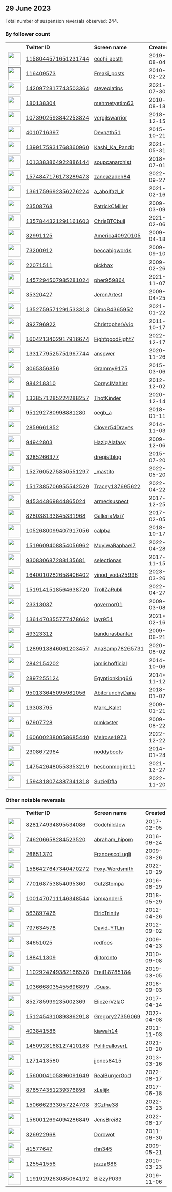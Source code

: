
## 29 June 2023
Total number of suspension reversals observed: 244.

### By follower count
<table><tr><th></th><th align="left">Twitter ID</th><th align="left">Screen name</th>
<th align="left">Created</th><th align="left">Status</th><th align="left">Suspended</th><th align="left">Followers</th>
<tr><td><a href="https://pbs.twimg.com/profile_images/1389280160634003459/pteL5rAR_normal.jpg"><img src="https://pbs.twimg.com/profile_images/1389280160634003459/pteL5rAR_normal.jpg" width="40px" height="40px" align="center"/></a></td><td><a href="https://twitter.com/intent/user?user_id=1158044571651231744">1158044571651231744</a></td><td><a href="https://twitter.com/ecchi_aesth">ecchi_aesth</a></td><td>2019-08-04</td><td align="center"></td><td>2022-07-24</td><td>912966</td></tr>
<tr><td><a href=""><img src="" width="40px" height="40px" align="center"/></a></td><td><a href="https://twitter.com/intent/user?user_id=116409573">116409573</a></td><td><a href="https://twitter.com/Freaki_posts">Freaki_posts</a></td><td>2010-02-22</td><td align="center"></td><td>2022-11-13</td><td>359916</td></tr>
<tr><td><a href="https://pbs.twimg.com/profile_images/1651595954053689349/tC4LuSEA_normal.jpg"><img src="https://pbs.twimg.com/profile_images/1651595954053689349/tC4LuSEA_normal.jpg" width="40px" height="40px" align="center"/></a></td><td><a href="https://twitter.com/intent/user?user_id=1420972817743503364">1420972817743503364</a></td><td><a href="https://twitter.com/steveolatips">steveolatips</a></td><td>2021-07-30</td><td align="center"></td><td>2023-01-18</td><td>57981</td></tr>
<tr><td><a href="https://pbs.twimg.com/profile_images/1664168041737748480/TLLlqLVq_normal.jpg"><img src="https://pbs.twimg.com/profile_images/1664168041737748480/TLLlqLVq_normal.jpg" width="40px" height="40px" align="center"/></a></td><td><a href="https://twitter.com/intent/user?user_id=180138304">180138304</a></td><td><a href="https://twitter.com/mehmetyetim63">mehmetyetim63</a></td><td>2010-08-18</td><td align="center"></td><td>2023-06-28</td><td>38688</td></tr>
<tr><td><a href="https://pbs.twimg.com/profile_images/1566043733296123905/OV2d-wmj_normal.jpg"><img src="https://pbs.twimg.com/profile_images/1566043733296123905/OV2d-wmj_normal.jpg" width="40px" height="40px" align="center"/></a></td><td><a href="https://twitter.com/intent/user?user_id=1073902593842253824">1073902593842253824</a></td><td><a href="https://twitter.com/vergilswarrior">vergilswarrior</a></td><td>2018-12-15</td><td align="center"></td><td>2023-06-16</td><td>18917</td></tr>
<tr><td><a href="https://pbs.twimg.com/profile_images/1643641103839789056/5z_oiclz_normal.jpg"><img src="https://pbs.twimg.com/profile_images/1643641103839789056/5z_oiclz_normal.jpg" width="40px" height="40px" align="center"/></a></td><td><a href="https://twitter.com/intent/user?user_id=4010716397">4010716397</a></td><td><a href="https://twitter.com/Devnath51">Devnath51</a></td><td>2015-10-21</td><td align="center"></td><td>2023-06-07</td><td>17534</td></tr>
<tr><td><a href="https://pbs.twimg.com/profile_images/1642916347633082368/O731M1Nx_normal.jpg"><img src="https://pbs.twimg.com/profile_images/1642916347633082368/O731M1Nx_normal.jpg" width="40px" height="40px" align="center"/></a></td><td><a href="https://twitter.com/intent/user?user_id=1399175931768360960">1399175931768360960</a></td><td><a href="https://twitter.com/Kashi_Ka_Pandit">Kashi_Ka_Pandit</a></td><td>2021-05-31</td><td align="center"></td><td>2023-06-26</td><td>17176</td></tr>
<tr><td><a href="https://pbs.twimg.com/profile_images/1669350655524470785/aHVgACAA_normal.jpg"><img src="https://pbs.twimg.com/profile_images/1669350655524470785/aHVgACAA_normal.jpg" width="40px" height="40px" align="center"/></a></td><td><a href="https://twitter.com/intent/user?user_id=1013383864922886144">1013383864922886144</a></td><td><a href="https://twitter.com/soupcanarchist">soupcanarchist</a></td><td>2018-07-01</td><td align="center"></td><td>2023-06-28</td><td>11288</td></tr>
<tr><td><a href="https://pbs.twimg.com/profile_images/1623350833042583552/6c5AeBQz_normal.jpg"><img src="https://pbs.twimg.com/profile_images/1623350833042583552/6c5AeBQz_normal.jpg" width="40px" height="40px" align="center"/></a></td><td><a href="https://twitter.com/intent/user?user_id=1574847176173289473">1574847176173289473</a></td><td><a href="https://twitter.com/zaneazadeh84">zaneazadeh84</a></td><td>2022-09-27</td><td align="center"></td><td>2023-06-26</td><td>9504</td></tr>
<tr><td><a href="https://pbs.twimg.com/profile_images/1628993644404277248/l4McZKTO_normal.jpg"><img src="https://pbs.twimg.com/profile_images/1628993644404277248/l4McZKTO_normal.jpg" width="40px" height="40px" align="center"/></a></td><td><a href="https://twitter.com/intent/user?user_id=1361759692356276224">1361759692356276224</a></td><td><a href="https://twitter.com/a_abolfazl_ir">a_abolfazl_ir</a></td><td>2021-02-16</td><td align="center"></td><td>2023-03-10</td><td>8930</td></tr>
<tr><td><a href="https://pbs.twimg.com/profile_images/1559969665283022848/7fLITZke_normal.jpg"><img src="https://pbs.twimg.com/profile_images/1559969665283022848/7fLITZke_normal.jpg" width="40px" height="40px" align="center"/></a></td><td><a href="https://twitter.com/intent/user?user_id=23508768">23508768</a></td><td><a href="https://twitter.com/PatrickCMiller">PatrickCMiller</a></td><td>2009-03-09</td><td align="center"></td><td>2023-06-23</td><td>8437</td></tr>
<tr><td><a href="https://pbs.twimg.com/profile_images/1362078590658084868/-_6hYDYf_normal.jpg"><img src="https://pbs.twimg.com/profile_images/1362078590658084868/-_6hYDYf_normal.jpg" width="40px" height="40px" align="center"/></a></td><td><a href="https://twitter.com/intent/user?user_id=1357844321291161603">1357844321291161603</a></td><td><a href="https://twitter.com/ChrisBTCbull">ChrisBTCbull</a></td><td>2021-02-06</td><td align="center"></td><td>2023-06-03</td><td>8319</td></tr>
<tr><td><a href="https://pbs.twimg.com/profile_images/1674484396953567232/-oU9Yjxb_normal.jpg"><img src="https://pbs.twimg.com/profile_images/1674484396953567232/-oU9Yjxb_normal.jpg" width="40px" height="40px" align="center"/></a></td><td><a href="https://twitter.com/intent/user?user_id=32991125">32991125</a></td><td><a href="https://twitter.com/America40920105">America40920105</a></td><td>2009-04-18</td><td align="center"></td><td></td><td>7756</td></tr>
<tr><td><a href="https://pbs.twimg.com/profile_images/1666259116526821377/Dyku9l___normal.jpg"><img src="https://pbs.twimg.com/profile_images/1666259116526821377/Dyku9l___normal.jpg" width="40px" height="40px" align="center"/></a></td><td><a href="https://twitter.com/intent/user?user_id=73200912">73200912</a></td><td><a href="https://twitter.com/beccabigwords">beccabigwords</a></td><td>2009-09-10</td><td align="center"></td><td>2023-06-08</td><td>5385</td></tr>
<tr><td><a href="https://pbs.twimg.com/profile_images/1653924922211614720/wMQ59IVI_normal.jpg"><img src="https://pbs.twimg.com/profile_images/1653924922211614720/wMQ59IVI_normal.jpg" width="40px" height="40px" align="center"/></a></td><td><a href="https://twitter.com/intent/user?user_id=22071511">22071511</a></td><td><a href="https://twitter.com/nickhax">nickhax</a></td><td>2009-02-26</td><td align="center"></td><td>2023-06-18</td><td>5314</td></tr>
<tr><td><a href="https://pbs.twimg.com/profile_images/1626315244883566593/Y0HokQIy_normal.jpg"><img src="https://pbs.twimg.com/profile_images/1626315244883566593/Y0HokQIy_normal.jpg" width="40px" height="40px" align="center"/></a></td><td><a href="https://twitter.com/intent/user?user_id=1457294507985281024">1457294507985281024</a></td><td><a href="https://twitter.com/pher959864">pher959864</a></td><td>2021-11-07</td><td align="center"></td><td>2022-11-05</td><td>4263</td></tr>
<tr><td><a href="https://abs.twimg.com/sticky/default_profile_images/default_profile_normal.png"><img src="https://abs.twimg.com/sticky/default_profile_images/default_profile_normal.png" width="40px" height="40px" align="center"/></a></td><td><a href="https://twitter.com/intent/user?user_id=35320427">35320427</a></td><td><a href="https://twitter.com/JeronArtest">JeronArtest</a></td><td>2009-04-25</td><td align="center"></td><td>2023-06-21</td><td>4093</td></tr>
<tr><td><a href="https://pbs.twimg.com/profile_images/1402711958529400837/BAj22bGJ_normal.jpg"><img src="https://pbs.twimg.com/profile_images/1402711958529400837/BAj22bGJ_normal.jpg" width="40px" height="40px" align="center"/></a></td><td><a href="https://twitter.com/intent/user?user_id=1352759571291533313">1352759571291533313</a></td><td><a href="https://twitter.com/Dimo84365952">Dimo84365952</a></td><td>2021-01-22</td><td align="center"></td><td>2022-08-13</td><td>3304</td></tr>
<tr><td><a href="https://pbs.twimg.com/profile_images/1662011190346674178/4c9nmOSM_normal.jpg"><img src="https://pbs.twimg.com/profile_images/1662011190346674178/4c9nmOSM_normal.jpg" width="40px" height="40px" align="center"/></a></td><td><a href="https://twitter.com/intent/user?user_id=392796922">392796922</a></td><td><a href="https://twitter.com/ChristopherVvio">ChristopherVvio</a></td><td>2011-10-17</td><td align="center"></td><td>2023-06-27</td><td>3282</td></tr>
<tr><td><a href="https://pbs.twimg.com/profile_images/1609590000361824256/YeYFQn9d_normal.jpg"><img src="https://pbs.twimg.com/profile_images/1609590000361824256/YeYFQn9d_normal.jpg" width="40px" height="40px" align="center"/></a></td><td><a href="https://twitter.com/intent/user?user_id=1604213402917916674">1604213402917916674</a></td><td><a href="https://twitter.com/FightgoodFight7">FightgoodFight7</a></td><td>2022-12-17</td><td align="center"></td><td>2023-06-28</td><td>3275</td></tr>
<tr><td><a href="https://pbs.twimg.com/profile_images/1671870632123060225/jnrPfimn_normal.png"><img src="https://pbs.twimg.com/profile_images/1671870632123060225/jnrPfimn_normal.png" width="40px" height="40px" align="center"/></a></td><td><a href="https://twitter.com/intent/user?user_id=1331779525751967744">1331779525751967744</a></td><td><a href="https://twitter.com/anspwer">anspwer</a></td><td>2020-11-26</td><td align="center"></td><td>2022-11-18</td><td>3177</td></tr>
<tr><td><a href="https://pbs.twimg.com/profile_images/1375307322524753920/V51C7I5a_normal.jpg"><img src="https://pbs.twimg.com/profile_images/1375307322524753920/V51C7I5a_normal.jpg" width="40px" height="40px" align="center"/></a></td><td><a href="https://twitter.com/intent/user?user_id=3065356856">3065356856</a></td><td><a href="https://twitter.com/Grammy9175">Grammy9175</a></td><td>2015-03-06</td><td align="center"></td><td>2022-04-29</td><td>3174</td></tr>
<tr><td><a href="https://pbs.twimg.com/profile_images/972340981189173248/O8c69Wpr_normal.jpg"><img src="https://pbs.twimg.com/profile_images/972340981189173248/O8c69Wpr_normal.jpg" width="40px" height="40px" align="center"/></a></td><td><a href="https://twitter.com/intent/user?user_id=984218310">984218310</a></td><td><a href="https://twitter.com/CoreyJMahler">CoreyJMahler</a></td><td>2012-12-02</td><td align="center"></td><td>2023-06-27</td><td>3145</td></tr>
<tr><td><a href="https://pbs.twimg.com/profile_images/1477359963550846976/QZ1rw6Gm_normal.jpg"><img src="https://pbs.twimg.com/profile_images/1477359963550846976/QZ1rw6Gm_normal.jpg" width="40px" height="40px" align="center"/></a></td><td><a href="https://twitter.com/intent/user?user_id=1338571285224288257">1338571285224288257</a></td><td><a href="https://twitter.com/ThotKinder">ThotKinder</a></td><td>2020-12-14</td><td align="center"></td><td></td><td>3141</td></tr>
<tr><td><a href="https://pbs.twimg.com/profile_images/1669617316802478081/tkLix-3-_normal.jpg"><img src="https://pbs.twimg.com/profile_images/1669617316802478081/tkLix-3-_normal.jpg" width="40px" height="40px" align="center"/></a></td><td><a href="https://twitter.com/intent/user?user_id=951292780998881280">951292780998881280</a></td><td><a href="https://twitter.com/oegb_a">oegb_a</a></td><td>2018-01-11</td><td align="center"></td><td>2023-06-19</td><td>2988</td></tr>
<tr><td><a href="https://pbs.twimg.com/profile_images/971814717600669698/7nnUo8KX_normal.jpg"><img src="https://pbs.twimg.com/profile_images/971814717600669698/7nnUo8KX_normal.jpg" width="40px" height="40px" align="center"/></a></td><td><a href="https://twitter.com/intent/user?user_id=2859661852">2859661852</a></td><td><a href="https://twitter.com/Clover54Draves">Clover54Draves</a></td><td>2014-11-03</td><td align="center"></td><td>2023-06-29</td><td>2846</td></tr>
<tr><td><a href="https://pbs.twimg.com/profile_images/1515692480368283648/ObRyFkai_normal.jpg"><img src="https://pbs.twimg.com/profile_images/1515692480368283648/ObRyFkai_normal.jpg" width="40px" height="40px" align="center"/></a></td><td><a href="https://twitter.com/intent/user?user_id=94942803">94942803</a></td><td><a href="https://twitter.com/HaziqAlafasy">HaziqAlafasy</a></td><td>2009-12-06</td><td align="center">🔒</td><td>2022-08-03</td><td>2785</td></tr>
<tr><td><a href="https://pbs.twimg.com/profile_images/1602057076548698113/bxx609SV_normal.jpg"><img src="https://pbs.twimg.com/profile_images/1602057076548698113/bxx609SV_normal.jpg" width="40px" height="40px" align="center"/></a></td><td><a href="https://twitter.com/intent/user?user_id=3285266377">3285266377</a></td><td><a href="https://twitter.com/dregistblog">dregistblog</a></td><td>2015-07-20</td><td align="center"></td><td>2023-01-07</td><td>2773</td></tr>
<tr><td><a href="https://pbs.twimg.com/profile_images/1673557710212591616/sfEWtR___normal.jpg"><img src="https://pbs.twimg.com/profile_images/1673557710212591616/sfEWtR___normal.jpg" width="40px" height="40px" align="center"/></a></td><td><a href="https://twitter.com/intent/user?user_id=1527605275850551297">1527605275850551297</a></td><td><a href="https://twitter.com/_mastito">_mastito</a></td><td>2022-05-20</td><td align="center"></td><td>2023-06-28</td><td>2545</td></tr>
<tr><td><a href="https://pbs.twimg.com/profile_images/1581042874820558848/RPGEKdgX_normal.jpg"><img src="https://pbs.twimg.com/profile_images/1581042874820558848/RPGEKdgX_normal.jpg" width="40px" height="40px" align="center"/></a></td><td><a href="https://twitter.com/intent/user?user_id=1517385706955542529">1517385706955542529</a></td><td><a href="https://twitter.com/Tracey137695622">Tracey137695622</a></td><td>2022-04-22</td><td align="center"></td><td>2023-06-23</td><td>2198</td></tr>
<tr><td><a href="https://pbs.twimg.com/profile_images/1665855835409461251/rjozgm_A_normal.jpg"><img src="https://pbs.twimg.com/profile_images/1665855835409461251/rjozgm_A_normal.jpg" width="40px" height="40px" align="center"/></a></td><td><a href="https://twitter.com/intent/user?user_id=945344869844865024">945344869844865024</a></td><td><a href="https://twitter.com/armedsuspect">armedsuspect</a></td><td>2017-12-25</td><td align="center"></td><td></td><td>2177</td></tr>
<tr><td><a href="https://pbs.twimg.com/profile_images/1673645902131494913/GiFDYrGF_normal.jpg"><img src="https://pbs.twimg.com/profile_images/1673645902131494913/GiFDYrGF_normal.jpg" width="40px" height="40px" align="center"/></a></td><td><a href="https://twitter.com/intent/user?user_id=828038133845331968">828038133845331968</a></td><td><a href="https://twitter.com/GalleriaMxi7">GalleriaMxi7</a></td><td>2017-02-05</td><td align="center"></td><td>2023-06-25</td><td>2093</td></tr>
<tr><td><a href="https://pbs.twimg.com/profile_images/1052684981447737345/Dl3eJTiT_normal.jpg"><img src="https://pbs.twimg.com/profile_images/1052684981447737345/Dl3eJTiT_normal.jpg" width="40px" height="40px" align="center"/></a></td><td><a href="https://twitter.com/intent/user?user_id=1052680099407917056">1052680099407917056</a></td><td><a href="https://twitter.com/calpba">calpba</a></td><td>2018-10-17</td><td align="center"></td><td>2023-06-26</td><td>2051</td></tr>
<tr><td><a href="https://pbs.twimg.com/profile_images/1657105882595971088/IRGbSrid_normal.jpg"><img src="https://pbs.twimg.com/profile_images/1657105882595971088/IRGbSrid_normal.jpg" width="40px" height="40px" align="center"/></a></td><td><a href="https://twitter.com/intent/user?user_id=1519609408854056962">1519609408854056962</a></td><td><a href="https://twitter.com/MuyiwaRaphael7">MuyiwaRaphael7</a></td><td>2022-04-28</td><td align="center"></td><td>2023-03-08</td><td>2013</td></tr>
<tr><td><a href="https://pbs.twimg.com/profile_images/1642845483348508672/IfoF1m6A_normal.jpg"><img src="https://pbs.twimg.com/profile_images/1642845483348508672/IfoF1m6A_normal.jpg" width="40px" height="40px" align="center"/></a></td><td><a href="https://twitter.com/intent/user?user_id=930830687288135681">930830687288135681</a></td><td><a href="https://twitter.com/selectionas">selectionas</a></td><td>2017-11-15</td><td align="center"></td><td>2023-06-02</td><td>1894</td></tr>
<tr><td><a href="https://pbs.twimg.com/profile_images/1664609020500668418/PFcM3UCc_normal.jpg"><img src="https://pbs.twimg.com/profile_images/1664609020500668418/PFcM3UCc_normal.jpg" width="40px" height="40px" align="center"/></a></td><td><a href="https://twitter.com/intent/user?user_id=1640010282658406402">1640010282658406402</a></td><td><a href="https://twitter.com/vinod_voda25996">vinod_voda25996</a></td><td>2023-03-26</td><td align="center"></td><td>2023-05-11</td><td>1821</td></tr>
<tr><td><a href="https://pbs.twimg.com/profile_images/1577033315579740164/IltI7ov8_normal.jpg"><img src="https://pbs.twimg.com/profile_images/1577033315579740164/IltI7ov8_normal.jpg" width="40px" height="40px" align="center"/></a></td><td><a href="https://twitter.com/intent/user?user_id=1519141518564638720">1519141518564638720</a></td><td><a href="https://twitter.com/TrollZaRubli">TrollZaRubli</a></td><td>2022-04-27</td><td align="center"></td><td>2023-06-28</td><td>1680</td></tr>
<tr><td><a href="https://pbs.twimg.com/profile_images/2031619095/image_normal.jpg"><img src="https://pbs.twimg.com/profile_images/2031619095/image_normal.jpg" width="40px" height="40px" align="center"/></a></td><td><a href="https://twitter.com/intent/user?user_id=23313037">23313037</a></td><td><a href="https://twitter.com/governor01">governor01</a></td><td>2009-03-08</td><td align="center"></td><td>2022-06-10</td><td>1629</td></tr>
<tr><td><a href="https://pbs.twimg.com/profile_images/1403310395524321284/vbcDmc2Q_normal.jpg"><img src="https://pbs.twimg.com/profile_images/1403310395524321284/vbcDmc2Q_normal.jpg" width="40px" height="40px" align="center"/></a></td><td><a href="https://twitter.com/intent/user?user_id=1361470355777478662">1361470355777478662</a></td><td><a href="https://twitter.com/layr951">layr951</a></td><td>2021-02-16</td><td align="center"></td><td>2022-10-14</td><td>1603</td></tr>
<tr><td><a href="https://pbs.twimg.com/profile_images/849977559244828672/oTAzRNm3_normal.jpg"><img src="https://pbs.twimg.com/profile_images/849977559244828672/oTAzRNm3_normal.jpg" width="40px" height="40px" align="center"/></a></td><td><a href="https://twitter.com/intent/user?user_id=49323312">49323312</a></td><td><a href="https://twitter.com/bandurasbanter">bandurasbanter</a></td><td>2009-06-21</td><td align="center"></td><td></td><td>1601</td></tr>
<tr><td><a href="https://pbs.twimg.com/profile_images/1506309598462070791/4Ermcz5h_normal.jpg"><img src="https://pbs.twimg.com/profile_images/1506309598462070791/4Ermcz5h_normal.jpg" width="40px" height="40px" align="center"/></a></td><td><a href="https://twitter.com/intent/user?user_id=1289913846061203457">1289913846061203457</a></td><td><a href="https://twitter.com/AnaSamp78265731">AnaSamp78265731</a></td><td>2020-08-02</td><td align="center"></td><td>2022-08-22</td><td>1589</td></tr>
<tr><td><a href="https://pbs.twimg.com/profile_images/1276771863486705666/mwu0wX6H_normal.jpg"><img src="https://pbs.twimg.com/profile_images/1276771863486705666/mwu0wX6H_normal.jpg" width="40px" height="40px" align="center"/></a></td><td><a href="https://twitter.com/intent/user?user_id=2842154202">2842154202</a></td><td><a href="https://twitter.com/jamlishofficial">jamlishofficial</a></td><td>2014-10-06</td><td align="center"></td><td></td><td>1494</td></tr>
<tr><td><a href="https://pbs.twimg.com/profile_images/1598283992339456000/2Y4vglX1_normal.jpg"><img src="https://pbs.twimg.com/profile_images/1598283992339456000/2Y4vglX1_normal.jpg" width="40px" height="40px" align="center"/></a></td><td><a href="https://twitter.com/intent/user?user_id=2897255124">2897255124</a></td><td><a href="https://twitter.com/Egyptionking66">Egyptionking66</a></td><td>2014-11-12</td><td align="center"></td><td>2023-02-04</td><td>1493</td></tr>
<tr><td><a href="https://pbs.twimg.com/profile_images/1324038617770135554/veoGDn5k_normal.jpg"><img src="https://pbs.twimg.com/profile_images/1324038617770135554/veoGDn5k_normal.jpg" width="40px" height="40px" align="center"/></a></td><td><a href="https://twitter.com/intent/user?user_id=950133645095981056">950133645095981056</a></td><td><a href="https://twitter.com/AbitcrunchyDana">AbitcrunchyDana</a></td><td>2018-01-07</td><td align="center"></td><td></td><td>1477</td></tr>
<tr><td><a href="https://pbs.twimg.com/profile_images/1161128633/Stormy_normal.jpg"><img src="https://pbs.twimg.com/profile_images/1161128633/Stormy_normal.jpg" width="40px" height="40px" align="center"/></a></td><td><a href="https://twitter.com/intent/user?user_id=19303795">19303795</a></td><td><a href="https://twitter.com/Mark_Kalet">Mark_Kalet</a></td><td>2009-01-21</td><td align="center"></td><td>2022-05-24</td><td>1464</td></tr>
<tr><td><a href="https://pbs.twimg.com/profile_images/2516296531/image_normal.jpg"><img src="https://pbs.twimg.com/profile_images/2516296531/image_normal.jpg" width="40px" height="40px" align="center"/></a></td><td><a href="https://twitter.com/intent/user?user_id=67907728">67907728</a></td><td><a href="https://twitter.com/mmkoster">mmkoster</a></td><td>2009-08-22</td><td align="center"></td><td></td><td>1443</td></tr>
<tr><td><a href="https://pbs.twimg.com/profile_images/1651414611571392513/9wWwv86i_normal.jpg"><img src="https://pbs.twimg.com/profile_images/1651414611571392513/9wWwv86i_normal.jpg" width="40px" height="40px" align="center"/></a></td><td><a href="https://twitter.com/intent/user?user_id=1606002380058685440">1606002380058685440</a></td><td><a href="https://twitter.com/Melrose1973">Melrose1973</a></td><td>2022-12-22</td><td align="center"></td><td>2023-06-28</td><td>1408</td></tr>
<tr><td><a href="https://pbs.twimg.com/profile_images/816686178871164928/v3NOzosO_normal.jpg"><img src="https://pbs.twimg.com/profile_images/816686178871164928/v3NOzosO_normal.jpg" width="40px" height="40px" align="center"/></a></td><td><a href="https://twitter.com/intent/user?user_id=2308672964">2308672964</a></td><td><a href="https://twitter.com/noddyboots">noddyboots</a></td><td>2014-01-24</td><td align="center"></td><td>2023-06-28</td><td>1407</td></tr>
<tr><td><a href="https://pbs.twimg.com/profile_images/1475426955797438471/wu4V8Eok_normal.jpg"><img src="https://pbs.twimg.com/profile_images/1475426955797438471/wu4V8Eok_normal.jpg" width="40px" height="40px" align="center"/></a></td><td><a href="https://twitter.com/intent/user?user_id=1475426480553353219">1475426480553353219</a></td><td><a href="https://twitter.com/hesbonmogire11">hesbonmogire11</a></td><td>2021-12-27</td><td align="center"></td><td>2022-11-23</td><td>1388</td></tr>
<tr><td><a href="https://pbs.twimg.com/profile_images/1637020650085707776/GDPrBF_3_normal.jpg"><img src="https://pbs.twimg.com/profile_images/1637020650085707776/GDPrBF_3_normal.jpg" width="40px" height="40px" align="center"/></a></td><td><a href="https://twitter.com/intent/user?user_id=1594318074387341318">1594318074387341318</a></td><td><a href="https://twitter.com/SuzieDfla">SuzieDfla</a></td><td>2022-11-20</td><td align="center"></td><td>2023-06-28</td><td>1363</td></tr>
</table>

### Other notable reversals
<table><tr><th></th><th align="left">Twitter ID</th><th align="left">Screen name</th>
<th align="left">Created</th><th align="left">Status</th><th align="left">Suspended</th><th align="left">Followers</th>
<tr><td><a href="https://pbs.twimg.com/profile_images/828181818033655808/Z6GtRfpN_normal.jpg"><img src="https://pbs.twimg.com/profile_images/828181818033655808/Z6GtRfpN_normal.jpg" width="40px" height="40px" align="center"/></a></td><td><a href="https://twitter.com/intent/user?user_id=828174934895534086">828174934895534086</a></td><td><a href="https://twitter.com/GodchildJew">GodchildJew</a></td><td>2017-02-05</td><td align="center"></td><td>2023-06-13</td><td>805</td></tr>
<tr><td><a href="https://pbs.twimg.com/profile_images/1486675860883001349/K7kH1rLy_normal.jpg"><img src="https://pbs.twimg.com/profile_images/1486675860883001349/K7kH1rLy_normal.jpg" width="40px" height="40px" align="center"/></a></td><td><a href="https://twitter.com/intent/user?user_id=746206658284523520">746206658284523520</a></td><td><a href="https://twitter.com/abraham_hipom">abraham_hipom</a></td><td>2016-06-24</td><td align="center"></td><td>2023-06-28</td><td>193</td></tr>
<tr><td><a href="https://pbs.twimg.com/profile_images/1674397782759841792/Uc3zEVvV_normal.jpg"><img src="https://pbs.twimg.com/profile_images/1674397782759841792/Uc3zEVvV_normal.jpg" width="40px" height="40px" align="center"/></a></td><td><a href="https://twitter.com/intent/user?user_id=26651370">26651370</a></td><td><a href="https://twitter.com/FrancescoLugli">FrancescoLugli</a></td><td>2009-03-26</td><td align="center"></td><td>2023-06-27</td><td>972</td></tr>
<tr><td><a href="https://pbs.twimg.com/profile_images/1667172507319783429/knwS6atA_normal.jpg"><img src="https://pbs.twimg.com/profile_images/1667172507319783429/knwS6atA_normal.jpg" width="40px" height="40px" align="center"/></a></td><td><a href="https://twitter.com/intent/user?user_id=1586427647340470272">1586427647340470272</a></td><td><a href="https://twitter.com/Foxy_Wordsmith">Foxy_Wordsmith</a></td><td>2022-10-29</td><td align="center"></td><td>2023-06-29</td><td>148</td></tr>
<tr><td><a href="https://pbs.twimg.com/profile_images/1633720908970967040/a2IUeAhD_normal.png"><img src="https://pbs.twimg.com/profile_images/1633720908970967040/a2IUeAhD_normal.png" width="40px" height="40px" align="center"/></a></td><td><a href="https://twitter.com/intent/user?user_id=770168753854095360">770168753854095360</a></td><td><a href="https://twitter.com/GutzStompa">GutzStompa</a></td><td>2016-08-29</td><td align="center"></td><td>2023-03-25</td><td>2</td></tr>
<tr><td><a href="https://pbs.twimg.com/profile_images/1528079499354591232/NnNr-Rye_normal.jpg"><img src="https://pbs.twimg.com/profile_images/1528079499354591232/NnNr-Rye_normal.jpg" width="40px" height="40px" align="center"/></a></td><td><a href="https://twitter.com/intent/user?user_id=1001470711146348544">1001470711146348544</a></td><td><a href="https://twitter.com/iamxander5">iamxander5</a></td><td>2018-05-29</td><td align="center"></td><td>2023-01-28</td><td>373</td></tr>
<tr><td><a href="https://pbs.twimg.com/profile_images/493304479563800577/cKdcXOzq_normal.jpeg"><img src="https://pbs.twimg.com/profile_images/493304479563800577/cKdcXOzq_normal.jpeg" width="40px" height="40px" align="center"/></a></td><td><a href="https://twitter.com/intent/user?user_id=563897426">563897426</a></td><td><a href="https://twitter.com/ElricTrinity">ElricTrinity</a></td><td>2012-04-26</td><td align="center"></td><td>2023-06-25</td><td>151</td></tr>
<tr><td><a href="https://pbs.twimg.com/profile_images/1661928242603872256/o_m6cO1D_normal.jpg"><img src="https://pbs.twimg.com/profile_images/1661928242603872256/o_m6cO1D_normal.jpg" width="40px" height="40px" align="center"/></a></td><td><a href="https://twitter.com/intent/user?user_id=797634578">797634578</a></td><td><a href="https://twitter.com/David_YTLin">David_YTLin</a></td><td>2012-09-02</td><td align="center"></td><td>2023-06-12</td><td>1</td></tr>
<tr><td><a href="https://pbs.twimg.com/profile_images/1630733206755373057/6yuHlwo1_normal.png"><img src="https://pbs.twimg.com/profile_images/1630733206755373057/6yuHlwo1_normal.png" width="40px" height="40px" align="center"/></a></td><td><a href="https://twitter.com/intent/user?user_id=34651025">34651025</a></td><td><a href="https://twitter.com/redfocs">redfocs</a></td><td>2009-04-23</td><td align="center"></td><td>2023-06-22</td><td>950</td></tr>
<tr><td><a href="https://pbs.twimg.com/profile_images/1119872480/48988_530055013_997_q_normal.jpg"><img src="https://pbs.twimg.com/profile_images/1119872480/48988_530055013_997_q_normal.jpg" width="40px" height="40px" align="center"/></a></td><td><a href="https://twitter.com/intent/user?user_id=188411309">188411309</a></td><td><a href="https://twitter.com/djltoronto">djltoronto</a></td><td>2010-09-08</td><td align="center"></td><td>2023-06-26</td><td>25</td></tr>
<tr><td><a href="https://pbs.twimg.com/profile_images/1180826929206874112/T0O1vC45_normal.jpg"><img src="https://pbs.twimg.com/profile_images/1180826929206874112/T0O1vC45_normal.jpg" width="40px" height="40px" align="center"/></a></td><td><a href="https://twitter.com/intent/user?user_id=1102924249382166528">1102924249382166528</a></td><td><a href="https://twitter.com/Frail18785184">Frail18785184</a></td><td>2019-03-05</td><td align="center"></td><td>2023-06-28</td><td>61</td></tr>
<tr><td><a href="https://pbs.twimg.com/profile_images/1519378781328363523/0if_MLrP_normal.jpg"><img src="https://pbs.twimg.com/profile_images/1519378781328363523/0if_MLrP_normal.jpg" width="40px" height="40px" align="center"/></a></td><td><a href="https://twitter.com/intent/user?user_id=1036668035455696899">1036668035455696899</a></td><td><a href="https://twitter.com/_Guas_">_Guas_</a></td><td>2018-09-03</td><td align="center">🔒</td><td>2022-12-09</td><td>1</td></tr>
<tr><td><a href="https://pbs.twimg.com/profile_images/1093974581071687680/yy4RWN_-_normal.jpg"><img src="https://pbs.twimg.com/profile_images/1093974581071687680/yy4RWN_-_normal.jpg" width="40px" height="40px" align="center"/></a></td><td><a href="https://twitter.com/intent/user?user_id=852785999235002369">852785999235002369</a></td><td><a href="https://twitter.com/EliezerVzlaC">EliezerVzlaC</a></td><td>2017-04-14</td><td align="center"></td><td>2023-06-14</td><td>25</td></tr>
<tr><td><a href="https://pbs.twimg.com/profile_images/1512454449117212676/TXajd3NW_normal.jpg"><img src="https://pbs.twimg.com/profile_images/1512454449117212676/TXajd3NW_normal.jpg" width="40px" height="40px" align="center"/></a></td><td><a href="https://twitter.com/intent/user?user_id=1512454310893862918">1512454310893862918</a></td><td><a href="https://twitter.com/Gregory27359069">Gregory27359069</a></td><td>2022-04-08</td><td align="center"></td><td>2022-11-14</td><td>378</td></tr>
<tr><td><a href="https://pbs.twimg.com/profile_images/1320725430031294465/4XHL664x_normal.jpg"><img src="https://pbs.twimg.com/profile_images/1320725430031294465/4XHL664x_normal.jpg" width="40px" height="40px" align="center"/></a></td><td><a href="https://twitter.com/intent/user?user_id=403841586">403841586</a></td><td><a href="https://twitter.com/kiawah14">kiawah14</a></td><td>2011-11-03</td><td align="center"></td><td>2022-11-28</td><td>0</td></tr>
<tr><td><a href="https://pbs.twimg.com/profile_images/1635256401307086849/HYW1XDo2_normal.png"><img src="https://pbs.twimg.com/profile_images/1635256401307086849/HYW1XDo2_normal.png" width="40px" height="40px" align="center"/></a></td><td><a href="https://twitter.com/intent/user?user_id=1450928168127410188">1450928168127410188</a></td><td><a href="https://twitter.com/PoliticalloserL">PoliticalloserL</a></td><td>2021-10-20</td><td align="center"></td><td>2023-03-31</td><td>0</td></tr>
<tr><td><a href="https://abs.twimg.com/sticky/default_profile_images/default_profile_normal.png"><img src="https://abs.twimg.com/sticky/default_profile_images/default_profile_normal.png" width="40px" height="40px" align="center"/></a></td><td><a href="https://twitter.com/intent/user?user_id=1271413580">1271413580</a></td><td><a href="https://twitter.com/jjones8415">jjones8415</a></td><td>2013-03-16</td><td align="center"></td><td>2022-12-19</td><td>10</td></tr>
<tr><td><a href="https://pbs.twimg.com/profile_images/1636541522794487812/p6DmT5BN_normal.png"><img src="https://pbs.twimg.com/profile_images/1636541522794487812/p6DmT5BN_normal.png" width="40px" height="40px" align="center"/></a></td><td><a href="https://twitter.com/intent/user?user_id=1560004105896091649">1560004105896091649</a></td><td><a href="https://twitter.com/RealBurgerGod">RealBurgerGod</a></td><td>2022-08-17</td><td align="center"></td><td>2023-06-28</td><td>493</td></tr>
<tr><td><a href="https://pbs.twimg.com/profile_images/1279950980071731200/hWXXSciu_normal.jpg"><img src="https://pbs.twimg.com/profile_images/1279950980071731200/hWXXSciu_normal.jpg" width="40px" height="40px" align="center"/></a></td><td><a href="https://twitter.com/intent/user?user_id=876574351239376898">876574351239376898</a></td><td><a href="https://twitter.com/xLelijk">xLelijk</a></td><td>2017-06-18</td><td align="center"></td><td>2023-06-26</td><td>5</td></tr>
<tr><td><a href="https://pbs.twimg.com/profile_images/1596573371755642889/qYwxo2VC_normal.jpg"><img src="https://pbs.twimg.com/profile_images/1596573371755642889/qYwxo2VC_normal.jpg" width="40px" height="40px" align="center"/></a></td><td><a href="https://twitter.com/intent/user?user_id=1506662333057224708">1506662333057224708</a></td><td><a href="https://twitter.com/3Czthe38">3Czthe38</a></td><td>2022-03-23</td><td align="center"></td><td>2022-12-02</td><td>91</td></tr>
<tr><td><a href="https://pbs.twimg.com/profile_images/1594019854226522113/vGQ1sse2_normal.jpg"><img src="https://pbs.twimg.com/profile_images/1594019854226522113/vGQ1sse2_normal.jpg" width="40px" height="40px" align="center"/></a></td><td><a href="https://twitter.com/intent/user?user_id=1560012694094286849">1560012694094286849</a></td><td><a href="https://twitter.com/JensBrei82">JensBrei82</a></td><td>2022-08-17</td><td align="center"></td><td>2023-05-08</td><td>269</td></tr>
<tr><td><a href="https://pbs.twimg.com/profile_images/1393258296597909504/qTJQtSRE_normal.jpg"><img src="https://pbs.twimg.com/profile_images/1393258296597909504/qTJQtSRE_normal.jpg" width="40px" height="40px" align="center"/></a></td><td><a href="https://twitter.com/intent/user?user_id=326922968">326922968</a></td><td><a href="https://twitter.com/Dorowot">Dorowot</a></td><td>2011-06-30</td><td align="center"></td><td>2023-01-09</td><td>940</td></tr>
<tr><td><a href="https://pbs.twimg.com/profile_images/1155858332483108865/YdBHF_P8_normal.jpg"><img src="https://pbs.twimg.com/profile_images/1155858332483108865/YdBHF_P8_normal.jpg" width="40px" height="40px" align="center"/></a></td><td><a href="https://twitter.com/intent/user?user_id=41577647">41577647</a></td><td><a href="https://twitter.com/rhn345">rhn345</a></td><td>2009-05-21</td><td align="center"></td><td>2023-05-26</td><td>260</td></tr>
<tr><td><a href="https://pbs.twimg.com/profile_images/1517774870/tY0Bex3z_normal"><img src="https://pbs.twimg.com/profile_images/1517774870/tY0Bex3z_normal" width="40px" height="40px" align="center"/></a></td><td><a href="https://twitter.com/intent/user?user_id=125541556">125541556</a></td><td><a href="https://twitter.com/jezza686">jezza686</a></td><td>2010-03-23</td><td align="center"></td><td>2023-05-27</td><td>5</td></tr>
<tr><td><a href="https://pbs.twimg.com/profile_images/1642339611971309568/S4af5PAq_normal.jpg"><img src="https://pbs.twimg.com/profile_images/1642339611971309568/S4af5PAq_normal.jpg" width="40px" height="40px" align="center"/></a></td><td><a href="https://twitter.com/intent/user?user_id=1191929263085064192">1191929263085064192</a></td><td><a href="https://twitter.com/BlizzyP039">BlizzyP039</a></td><td>2019-11-06</td><td align="center"></td><td>2023-06-29</td><td>0</td></tr>
</table>
